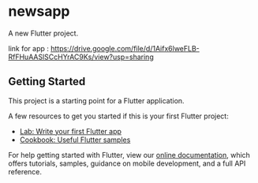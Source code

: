 # newsapp

A new Flutter project.

link for app : https://drive.google.com/file/d/1Aifx6lweFLB-RfFHuAASlSCcHYrAC9Ks/view?usp=sharing

## Getting Started

This project is a starting point for a Flutter application.

A few resources to get you started if this is your first Flutter project:

- [Lab: Write your first Flutter app](https://flutter.dev/docs/get-started/codelab)
- [Cookbook: Useful Flutter samples](https://flutter.dev/docs/cookbook)

For help getting started with Flutter, view our
[online documentation](https://flutter.dev/docs), which offers tutorials,
samples, guidance on mobile development, and a full API reference.
